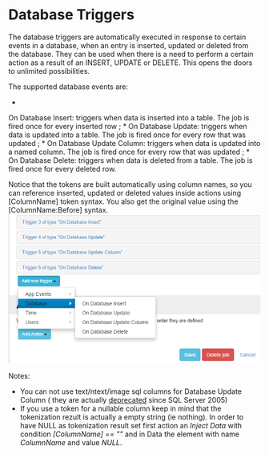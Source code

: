 # Database Triggers

The database triggers are automatically executed in response to certain events in a database, when an entry is inserted, updated or deleted from the database. They can be used when there is a need to perform a certain action as a result of an INSERT, UPDATE or DELETE. This opens the doors to unlimited possibilities.

The supported database events are:

* 
On Database Insert: triggers when data is inserted into a table. The job is fired once for every inserted row ; 
* 
On Database Update: triggers when data is updated into a table. The job is fired once for every row that was updated ;
* 
On Database Update Column: triggers when data is updated into a named column. The job is fired once for every row that was updated ;
* 
On Database Delete: triggers when data is deleted from a table. The job is fired once for every deleted row.

Notice that the tokens are built automatically using column names, so you can reference inserted, updated or deleted values inside actions using [ColumnName] token syntax. You also get the original value using the [ColumnName:Before] syntax.
![](database-triggers.png)

Notes:
* You can not use text/ntext/image sql columns for Database Update Column ( they are actually [deprecated](http://stackoverflow.com/a/1935709/443379) since SQL Server 2005)
* If you use a token for a nullable column keep in mind that the tokenization rezult is actually a empty string (ie nothing). In order to have NULL as tokenization result set first action an *Inject Data* with condition *[ColumnName] == ""* and in Data the element with name *ColumnName* and value *NULL*.